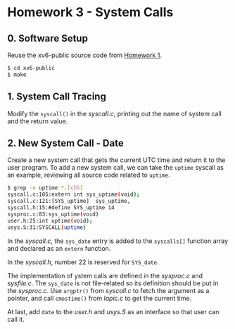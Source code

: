 # Homework 3 - System Calls

## 0. Software Setup

Reuse the xv6-public source code from [Homework 1](../hw01-boot-xv6/xv6-public).

```sh
$ cd xv6-public
$ make
```

## 1. System Call Tracing

Modify the `syscall()` in the *syscall.c*, printing out the name of system call and the return value.

## 2. New System Call - Date

Create a new system call that gets the current UTC time and return it to the user program. To add a new system call, we can take the `uptime` syscall as an example, reviewing all source code related to `uptime`.

```sh
$ grep -n uptime *.[chS]
syscall.c:105:extern int sys_uptime(void);
syscall.c:121:[SYS_uptime]  sys_uptime,
syscall.h:15:#define SYS_uptime 14
sysproc.c:83:sys_uptime(void)
user.h:25:int uptime(void);
usys.S:31:SYSCALL(uptime)
```

In the *syscall.c*, the `sys_date` entry is added to the `syscalls[]` function array and declared as an `extern` function.

In the *syscall.h*, number 22 is reserved for `SYS_date`.

The implementation of ystem calls are defined in the *sysproc.c* and *sysfile.c*. The `sys_date` is not file-related so its definition should be put in the *sysproc.c*. Use `argptr()` from *syscall.c* to fetch the argument as a pointer, and call `cmostime()` from *lapic.c* to get the current time.

At last, add `date` to the *user.h* and *usys.S* as an interface so that user can call it.